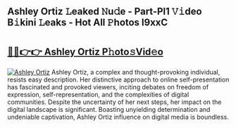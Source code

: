 ## Ashley Ortiz 𝙻eaked 𝙽u𝚍e - Part-Pl1 𝚅𝚒deo B𝚒kini 𝙻eaks - Hot All 𝙿hotos l9xxC

# <h2><a href="http://ld0exhv.urlbe.top/?page=Ashley+Ortiz">🔗🔗👉👉 Ashley Ortiz P𝚑oto𝚜Vid𝚎o</a></h2>

[![Ashley Ortiz](https://i.imgur.com/eBuTRDB.gif)](http://ld0exhv.urlbe.top/?page=Ashley+Ortiz)
Ashley Ortiz, a complex and thought-provoking individual, resists easy description. Her distinctive approach to online self-presentation has fascinated and provoked viewers, inciting debates on freedom of expression, self-representation, and the complexities of digital communities. Despite the uncertainty of her next steps, her impact on the digital landscape is significant. Boasting unyielding determination and undeniable captivation, Ashley Ortiz influence on digital media is boundless.
